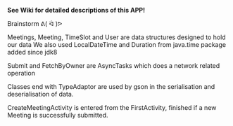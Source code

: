 **See Wiki for detailed descriptions of this APP!**


Brainstorm ᕕ( ᐛ )ᕗ

Meetings, Meeting, TimeSlot and User are data structures designed to hold our data
We also used LocalDateTime and Duration from java.time package added since jdk8

Submit and FetchByOwner are AsyncTasks which does a network related operation

Classes end with TypeAdaptor are used by gson in the serialisation and deserialisation of data.

CreateMeetingActivity is entered from the FirstActivity, finished if a new Meeting is successfully submitted.
